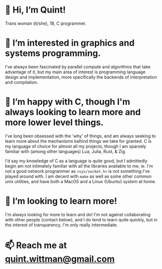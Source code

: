 # 👋 Hi, I’m Quint!

Trans woman (it/she), 18, C programmer.
  
# 👀 I’m interested in graphics and systems programming.

I've always been fascinated by parallel compute and algorithms that take advantage of it, but my main area of interest is programming language design and implementation, more specifically the backends of interpretation and compilation.

# 🌱 I’m happy with C, though I'm always looking to learn more and more lower level things.

I've long been obsessed with the 'why' of things, and am always seeking to learn more about the mechanisms behind things we take for granted. C is my language of choice for almost all my projects, though I am sparsely familiar with (among other languages) Lua, Julia, Rust, & Zig.

I'd say my knowledge of C as a language is quite good, but I admittedly begin am not intimately familiar with all the libraries available to me, ie. I'm not a good network programmer as `<sys/socket.h>` is not something I've played around with. I am decent with `make` as well as some other common unix utilities, and have both a MacOS and a Linux (Ubuntu) system at home. 

# 💞️ I’m looking to learn more!

I'm always looking for more to learn and do! I'm not against collaborating with other people (contact below), and I do tend to learn quite quickly, but in the interest of transparency, I'm only really intermediate.
  
# 📫 Reach me at quint.wittman@gmail.com
  

<!---
Quint2597/Quint2597 is a ✨ special ✨ repository because its `README.md` (this file) appears on your GitHub profile.
You can click the Preview link to take a look at your changes.
--->
